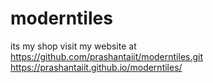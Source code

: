# moderntiles
its my shop
visit my website at https://github.com/prashantaiit/moderntiles.git
https://prashantaiit.github.io/moderntiles/
